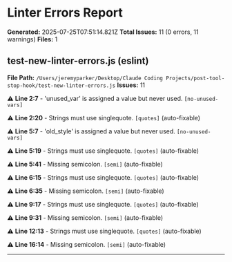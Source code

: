 # Linter Errors Report

**Generated:** 2025-07-25T07:51:14.821Z
**Total Issues:** 11 (0 errors, 11 warnings)
**Files:** 1

## test-new-linter-errors.js (eslint)

**File Path:** `/Users/jeremyparker/Desktop/Claude Coding Projects/post-tool-stop-hook/test-new-linter-errors.js`
**Issues:** 11

⚠️ **Line 2:7** - 'unused_var' is assigned a value but never used. `[no-unused-vars]`

⚠️ **Line 2:20** - Strings must use singlequote. `[quotes]` (auto-fixable)

⚠️ **Line 5:7** - 'old_style' is assigned a value but never used. `[no-unused-vars]`

⚠️ **Line 5:19** - Strings must use singlequote. `[quotes]` (auto-fixable)

⚠️ **Line 5:41** - Missing semicolon. `[semi]` (auto-fixable)

⚠️ **Line 6:15** - Strings must use singlequote. `[quotes]` (auto-fixable)

⚠️ **Line 6:35** - Missing semicolon. `[semi]` (auto-fixable)

⚠️ **Line 9:17** - Strings must use singlequote. `[quotes]` (auto-fixable)

⚠️ **Line 9:31** - Missing semicolon. `[semi]` (auto-fixable)

⚠️ **Line 12:13** - Strings must use singlequote. `[quotes]` (auto-fixable)

⚠️ **Line 16:14** - Missing semicolon. `[semi]` (auto-fixable)

---

